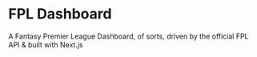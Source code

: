 # FPL Dashboard

A Fantasy Premier League Dashboard, of sorts, driven by the official FPL API & built with Next.js